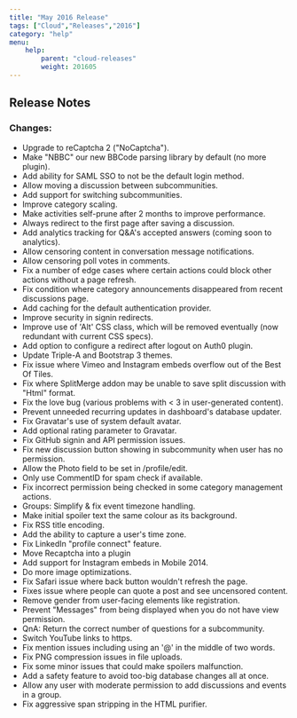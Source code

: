 ```yaml
---
title: "May 2016 Release"
tags: ["Cloud","Releases","2016"]
category: "help"
menu:
    help:
        parent: "cloud-releases"
        weight: 201605
---
```


## Release Notes

### Changes:

* Upgrade to reCaptcha 2 ("NoCaptcha").
* Make "NBBC" our new BBCode parsing library by default (no more plugin).
* Add ability for SAML SSO to not be the default login method.
* Allow moving a discussion between subcommunities.
* Add support for switching subcommunities.
* Improve category scaling.
* Make activities self-prune after 2 months to improve performance.
* Always redirect to the first page after saving a discussion.
* Add analytics tracking for Q&A's accepted answers (coming soon to analytics).
* Allow censoring content in conversation message notifications.
* Allow censoring poll votes in comments.
* Fix a number of edge cases where certain actions could block other actions without a page refresh.
* Fix condition where category announcements disappeared from recent discussions page.
* Add caching for the default authentication provider.
* Improve security in signin redirects.
* Improve use of 'Alt' CSS class, which will be removed eventually (now redundant with current CSS specs).
* Add option to configure a redirect after logout on Auth0 plugin.
* Update Triple-A and Bootstrap 3 themes.
* Fix issue where Vimeo and Instagram embeds overflow out of the Best Of Tiles.
* Fix where SplitMerge addon may be unable to save split discussion with "Html" format.
* Fix the love bug (various problems with < 3 in user-generated content).
* Prevent unneeded recurring updates in dashboard's database updater.
* Fix Gravatar's use of system default avatar.
* Add optional rating parameter to Gravatar.
* Fix GitHub signin and API permission issues.
* Fix new discussion button showing in subcommunity when user has no permission.
* Allow the Photo field to be set in /profile/edit.
* Only use CommentID for spam check if available.
* Fix incorrect permission being checked in some category management actions.
* Groups: Simplify & fix event timezone handling.
* Make initial spoiler text the same colour as its background.
* Fix RSS title encoding.
* Add the ability to capture a user's time zone.
* Fix LinkedIn "profile connect" feature.
* Move Recaptcha into a plugin
* Add support for Instagram embeds in Mobile 2014.
* Do more image optimizations.
* Fix Safari issue where back button wouldn't refresh the page.
* Fixes issue where people can quote a post and see uncensored content.
* Remove gender from user-facing elements like registration.
* Prevent "Messages" from being displayed when you do not have view permission.
* QnA: Return the correct number of questions for a subcommunity.
* Switch YouTube links to https.
* Fix mention issues including using an '@' in the middle of two words.
* Fix PNG compression issues in file uploads.
* Fix some minor issues that could make spoilers malfunction.
* Add a safety feature to avoid too-big database changes all at once.
* Allow any user with moderate permission to add discussions and events in a group.
* Fix aggressive span stripping in the HTML purifier.